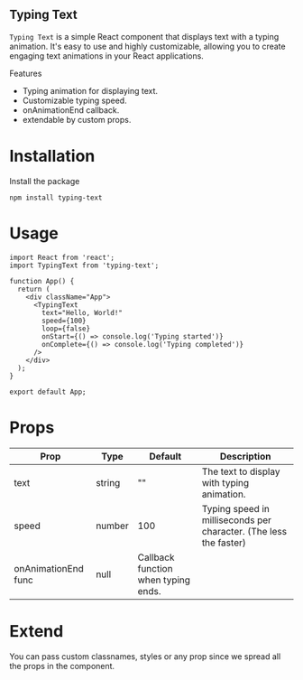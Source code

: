 ## Typing Text

`Typing Text` is a simple React component that displays text with a typing animation. It's easy to use and highly customizable, allowing you to create engaging text animations in your React applications.

Features
* Typing animation for displaying text.
* Customizable typing speed.
* onAnimationEnd callback.
* extendable by custom props.

# Installation

Install the package

```
npm install typing-text

```
# Usage

```
import React from 'react';
import TypingText from 'typing-text';

function App() {
  return (
    <div className="App">
      <TypingText
        text="Hello, World!"
        speed={100}
        loop={false}
        onStart={() => console.log('Typing started')}
        onComplete={() => console.log('Typing completed')}
      />
    </div>
  );
}

export default App;
```

# Props

| Prop |	Type  |	Default |	Description |
| -----| -------|---------| ------------|
|text |	string	|"" |	The text to display with typing animation.
|speed |	number	|100	|Typing speed in milliseconds per character. (The less the faster)
|onAnimationEnd	func	|null|	Callback function when typing ends.

# Extend

You can pass custom classnames, styles or any prop since we spread all the props in the component.